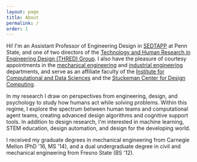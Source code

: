 ```yaml
---
layout: page
title: About
permalink: /
order: 1
---
```

Hi! I'm an Assistant Professor of Engineering Design in [SEDTAPP](https://www.sedtapp.psu.edu) at Penn State, and one of two directors of the [Technology and Human Research in Engineering Design (THRED) Group](http://thred.group). I also have the pleasure of courtesy appointments in the [mechanical engineering](https://www.me.psu.edu) and [industrial engineering](https://www.ime.psu.edu) departments, and serve as an affiliate faculty of the [Institute for Computational and Data Sciences](https://ics.psu.edu) and the [Stuckeman Center for Design Computing](https://stuckeman.psu.edu/SCDC). 

In my research I draw on perspectives from engineering, design, and psychology to study how humans act while solving problems. Within this regime, I explore the spectrum between human teams and computational agent teams, creating advanced design algorithms and cognitive support tools. In addition to design research, I'm interested in machine learning, STEM education, design automation, and design for the developing world.

I received my graduate degrees in mechanical engineering from Carnegie Mellon (PhD '16, MS '14), and a dual undergraduate degree in civil and mechanical engineering from Fresno State (BS '12).
